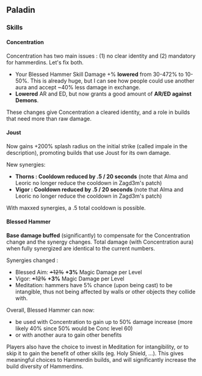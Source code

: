 ## Paladin

### Skills

#### Concentration

Concentration has two main issues : (1) no clear identity and (2) mandatory for hammerdins. Let's fix both.

- Your Blessed Hammer Skill Damage +% **lowered** from 30-472% to 10-50%. This is already huge, but I can see how people could use another aura and accept ~40% less damage in exchange.
- **Lowered** AR and ED, but now grants a good amount of **AR/ED against Demons**.

These changes give Concentration a cleared identity, and a role in builds that need more than raw damage.

#### Joust

Now gains +200% splash radius on the initial strike (called impale in the description), promoting builds that use Joust for its own damage.

New synergies:

- **Thorns : Cooldown reduced by .5 / 20 seconds** (note that Alma and Leoric no longer reduce the cooldown in Zagd3m's patch)
- **Vigor : Cooldown reduced by .5 / 20 seconds** (note that Alma and Leoric no longer reduce the cooldown in Zagd3m's patch)

With maxxed synergies, a .5 total cooldown is possible.

#### Blessed Hammer

**Base damage buffed** (significantly) to compensate for the Concentration change and the synergy changes. Total damage (with Concentration aura) when fully synergized are identical to the current numbers.

Synergies changed :

- Blessed Aim: ~~+12%~~ **+3%** Magic Damage per Level
- Vigor: ~~+12%~~ **+3%** Magic Damage per Level
- Meditation: hammers have 5% chance (upon being cast) to be intangible, thus not being affected by walls or other objects they collide with.

Overall, Blessed Hammer can now:

- be used with Concentration to gain up to 50% damage increase (more likely 40% since 50% would be Conc level 60)
- or with another aura to gain other benefits

Players also have the choice to invest in Meditation for intangibility, or to skip it to gain the benefit of other skills (eg. Holy Shield, ...). This gives meaningful choices to Hammerdin builds, and will significantly increase the build diversity of Hammerdins.
